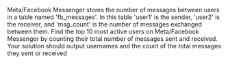 Meta/Facebook Messenger stores the number of messages between users in a table named 'fb_messages'. 
In this table 'user1' is the sender, 'user2' is the receiver, and 'msg_count' is the number of messages exchanged between them.
Find the top 10 most active users on Meta/Facebook Messenger by counting their total number of messages sent and received. 
Your solution should output usernames and the count of the total messages they sent or received
